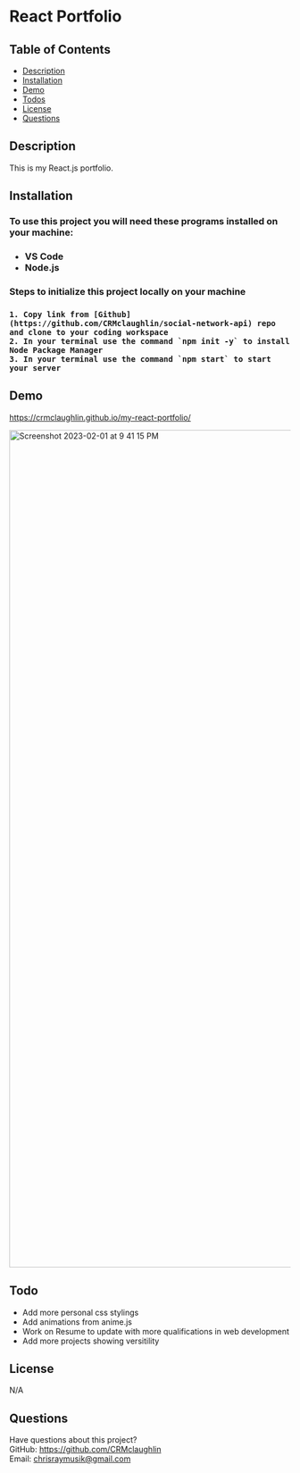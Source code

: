 # React Portfolio

## Table of Contents
  * [Description](#description)
  * [Installation](#installation)
  * [Demo](#demo)
  * [Todos](#todos)
  * [License](#license)
  * [Questions](#questions)

  ## Description
 
This is my React.js portfolio.

  
  ## Installation
  <h3> To use this project you will need these programs installed on your machine:<h3>
  
  * VS Code
  * Node.js

  
  <h3> Steps to initialize this project locally on your machine <h3>
    
    1. Copy link from [Github](https://github.com/CRMclaughlin/social-network-api) repo and clone to your coding workspace
    2. In your terminal use the command `npm init -y` to install Node Package Manager
    3. In your terminal use the command `npm start` to start your server

  
## Demo
   
   https://crmclaughlin.github.io/my-react-portfolio/
   
<img width="1500" alt="Screenshot 2023-02-01 at 9 41 15 PM" src="https://user-images.githubusercontent.com/111208223/216228721-e4db45b9-fe8a-4d4d-a5d7-273f293b3a0a.png">

## Todo
* Add more personal css stylings
* Add animations from anime.js
* Work on Resume to update with more qualifications in web development
* Add more projects showing versitility


## License
N/A
  
## Questions
Have questions about this project?  
GitHub: https://github.com/CRMclaughlin  
Email: chrisraymusik@gmail.com
